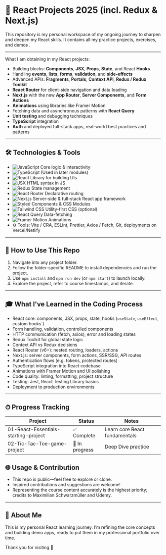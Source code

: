# 🚀 React Projects 2025 (incl. Redux & Next.js)

This repository is my personal workspace of my ongoing journey to sharpen and deepen my React skills. It contains all my practice projects, exercises, and demos
.

---

What I am obtaining in my React projects:

- Building blocks: **Components**, **JSX**, **Props**, **State**, and React **Hooks**
- Handling **events**, **lists**, **forms**, **validation**, and **side-effects**
- Advanced APIs: **Fragments**, **Portals**, **Context API**, **Redux / Redux Toolkit**
- **React Router** for client-side navigation and data loading
- **Next.js** with the new **App Router**, **Server Components**, and **Form Actions**
- **Animations** using libraries like Framer Motion
- Fetching data and asynchronous patterns with **React Query**
- **Unit testing** and debugging techniques
- **TypeScript** integration
- **Auth** and deployed full-stack apps, real-world best practices and patterns

---

## 🛠 Technologies & Tools

- ![JavaScript](https://img.shields.io/badge/JavaScript-ES6-yellow?logo=javascript) Core logic & interactivity
- ![TypeScript](https://img.shields.io/badge/TypeScript-optional-blue?logo=typescript) (Used in later modules)
- ![React](https://img.shields.io/badge/React-19-blue?logo=react) Library for building UIs
- ![JSX](https://img.shields.io/badge/JSX-HTML‐in‐JS-purple) HTML syntax in JS
- ![Redux](https://img.shields.io/badge/Redux-Toolkit-purple?logo=redux) State management
- ![React Router](https://img.shields.io/badge/React_Router-router-red?logo=reactrouter) Declarative routing
- ![Next.js](https://img.shields.io/badge/Next.js-14-black?logo=next.js) Server-side & full-stack React app framework
- ![Styled Components](https://img.shields.io/badge/Styled--Components‑CSS‑in‑JS-blueviolet?logo=styled-components) & CSS Modules
- ![Tailwind CSS](https://img.shields.io/badge/Tailwind-Typography‑first-teal?logo=tailwindcss) Utility-first CSS (optional)
- ![React Query](https://img.shields.io/badge/React_Query-TanStack-orange?logo=tanstack) Data-fetching
- ![Framer Motion](https://img.shields.io/badge/Framer_Motion-Animation-purple?logo=framer) Animations
- ⚙️ Tools: Vite / CRA, ESLint, Prettier, Axios / Fetch, Git, deployments on Vercel/Netlify

---

<!-- TODO: add projects + deployed links!! -->
<!-- ## 🚀 Projects Included -->

## 📌 How to Use This Repo

1. Navigate into any project folder.
2. Follow the folder-specific README to install dependencies and run the project.
3. Use `npm install` and `npm run dev` (or `npm start`) to launch locally.
4. Explore the project, refer to course timestamps, and iterate.

---

## 🎓 What I've Learned in the Coding Process

- React core: components, JSX, props, state, hooks (`useState`, `useEffect`, custom hooks`)
- Form handling, validation, controlled components
- HTTP communication (fetch, axios), error and loading states
- Redux Toolkit for global state logic
- Context API vs Redux decisions
- React Router (v6+): nested routing, loaders, actions
- Next.js: server components, form actions, SSR/SSG, API routes
- Authentication flows (e.g. tokens, protected routes)
- TypeScript integration into React codebase
- Animations with Framer Motion and UI polishing
- Code quality: linting, formatting, project structure
- Testing: Jest, React Testing Library basics
- Deployment to production environments

---

## ⏱ Progress Tracking

| Project                              | Status         | Notes                         |
| ------------------------------------ | -------------- | ----------------------------- |
| 01-React-Essentials-starting-project | ✅ Complete    | Learn core React fundamentals |
| 02-Tic-Tac-Toe-game-project          | 🔄 In progress | Deep Dive practice            |

<!--
| 03-React-Essentials-practice-project | 🔄 In progress| Deep Dive practice            |
| 04-http-forms                        | ⏳ Pending    | Forms, HTTP requests, validation |
-->

## 🌐 Usage & Contribution

- This repo is public—feel free to explore or clone.
- Inspired contributions and suggestions are welcome!
- Representing the course content accurately is the highest priority; credits to Maximilian Schwarzmüller and Udemy.

---

## 🙌 About Me

This is my personal React learning journey. I’m refining the core concepts and building demo apps, ready to put them in my professional portfolio over time.

Thank you for visiting 👋
